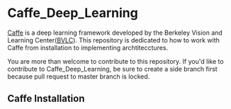 # Caffe_Deep_Learning
[Caffe](http://caffe.berkeleyvision.org/) is a deep learning framework developed by the Berkeley Vision and Learning Center([BVLC](http://bair.berkeley.edu/)).
This repository is dedicated to how to work with Caffe from installation to implementing archtitecctures.

You are more than welcome to contribute to this repository. If you'd like to contribute to Caffe_Deep_Learning, be sure to create a side branch first because pull request to master branch is locked.

## Caffe Installation
